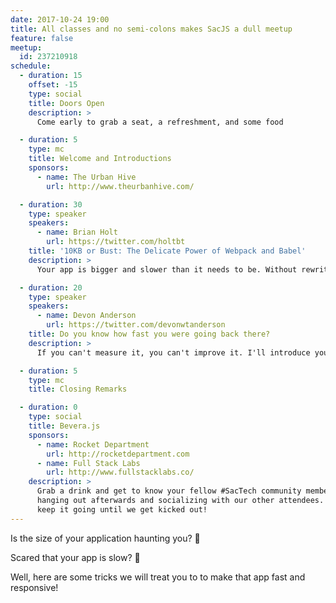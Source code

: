 ```yaml
---
date: 2017-10-24 19:00
title: All classes and no semi-colons makes SacJS a dull meetup
feature: false
meetup:
  id: 237210918
schedule:
  - duration: 15
    offset: -15
    type: social
    title: Doors Open
    description: >
      Come early to grab a seat, a refreshment, and some food

  - duration: 5
    type: mc
    title: Welcome and Introductions
    sponsors:
      - name: The Urban Hive
        url: http://www.theurbanhive.com/

  - duration: 30
    type: speaker
    speakers:
      - name: Brian Holt
        url: https://twitter.com/holtbt
    title: '10KB or Bust: The Delicate Power of Webpack and Babel'
    description: >
      Your app is bigger and slower than it needs to be. Without rewriting app code we can squeeze more performance out of your code by tweaking Webpack and Babel. These tools are immensely powerful but it's a delicate dance to get them to play nice. This talk is full of tips and tricks to get you there.

  - duration: 20
    type: speaker
    speakers:
      - name: Devon Anderson
        url: https://twitter.com/devonwtanderson
    title: Do you know how fast you were going back there?
    description: >
      If you can't measure it, you can't improve it. I'll introduce you to the JavaScript Performance API's, and how they can be used to understand the impact your choices have on the performance of your web apps.

  - duration: 5
    type: mc
    title: Closing Remarks

  - duration: 0
    type: social
    title: Bevera.js
    sponsors:
      - name: Rocket Department
        url: http://rocketdepartment.com
      - name: Full Stack Labs
        url: http://www.fullstacklabs.co/
    description: >
      Grab a drink and get to know your fellow #SacTech community members by
      hanging out afterwards and socializing with our other attendees. We'll
      keep it going until we get kicked out!
---
```


Is the size of your application haunting you? 👻

Scared that your app is slow? 👹

Well, here are some tricks we will treat you to to make that app fast and responsive!

